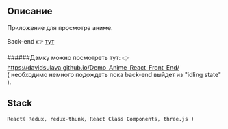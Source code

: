 
## Описание
Приложение для просмотра аниме.

Back-end 👉 [тут]( https://github.com/DavidSulava/Demo_Anime_React_Back_End )

######Дэмку можно посмотреть тут: 👉 https://davidsulava.github.io/Demo_Anime_React_Front_End/ <br>( необходимо немного подождеть пока back-end выйдет из "idling state" ).

## Stack
```
React( Redux, redux-thunk, React Class Components, three.js )

```



